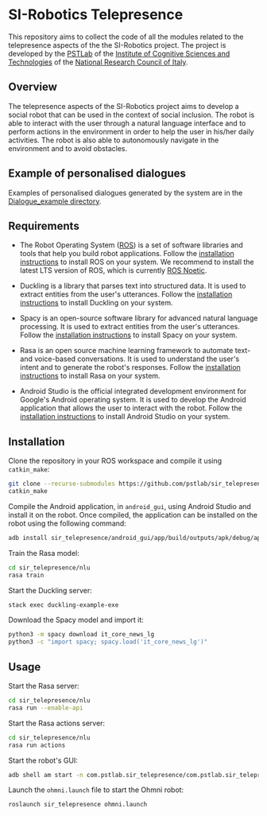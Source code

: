 # SI-Robotics Telepresence

This repository aims to collect the code of all the modules related to the telepresence aspects of the the SI-Robotics project. The project is developed by the [PSTLab](https://www.istc.cnr.it/it/group/pst) of the [Institute of Cognitive Sciences and Technologies](https://www.istc.cnr.it) of the [National Research Council of Italy](https://www.cnr.it).

## Overview

The telepresence aspects of the SI-Robotics project aims to develop a social robot that can be used in the context of social inclusion. The robot is able to interact with the user through a natural language interface and to perform actions in the environment in order to help the user in his/her daily activities. The robot is also able to autonomously navigate in the environment and to avoid obstacles.

## Example of personalised dialogues 
Examples of personalised dialogues generated by the system are in the [Dialogue_example directory](https://github.com/pstlab/sir_telepresence/tree/main/Dialogue_example).

## Requirements

- The Robot Operating System ([ROS](https://www.ros.org)) is a set of software libraries and tools that help you build robot applications. Follow the [installation instructions](http://wiki.ros.org/ROS/Installation) to install ROS on your system. We recommend to install the latest LTS version of ROS, which is currently [ROS Noetic](http://wiki.ros.org/noetic/Installation/Ubuntu).

- Duckling is a library that parses text into structured data. It is used to extract entities from the user's utterances. Follow the [installation instructions](https://github.com/facebook/duckling) to install Duckling on your system.

- Spacy is an open-source software library for advanced natural language processing. It is used to extract entities from the user's utterances. Follow the [installation instructions](https://spacy.io/usage) to install Spacy on your system.

- Rasa is an open source machine learning framework to automate text-and voice-based conversations. It is used to understand the user's intent and to generate the robot's responses. Follow the [installation instructions](https://rasa.com/docs/rasa/installation) to install Rasa on your system.

- Android Studio is the official integrated development environment for Google's Android operating system. It is used to develop the Android application that allows the user to interact with the robot. Follow the [installation instructions](https://developer.android.com/studio/install) to install Android Studio on your system.

## Installation

Clone the repository in your ROS workspace and compile it using `catkin_make`:

```bash
git clone --recurse-submodules https://github.com/pstlab/sir_telepresence
catkin_make
```

Compile the Android application, in `android_gui`, using Android Studio and install it on the robot. Once compiled, the application can be installed on the robot using the following command:

```bash
adb install sir_telepresence/android_gui/app/build/outputs/apk/debug/app-debug.apk
```

Train the Rasa model:

```bash
cd sir_telepresence/nlu
rasa train
```

Start the Duckling server:

```bash
stack exec duckling-example-exe
```

Download the Spacy model and import it:

```bash
python3 -m spacy download it_core_news_lg
python3 -c "import spacy; spacy.load('it_core_news_lg')"
```

## Usage

Start the Rasa server:

```bash
cd sir_telepresence/nlu
rasa run --enable-api
```

Start the Rasa actions server:

```bash
cd sir_telepresence/nlu
rasa run actions
```

Start the robot's GUI:

```bash
adb shell am start -n com.pstlab.sir_telepresence/com.pstlab.sir_telepresence.MainActivity
```

Launch the `ohmni.launch` file to start the Ohmni robot:

```bash
roslaunch sir_telepresence ohmni.launch
```
